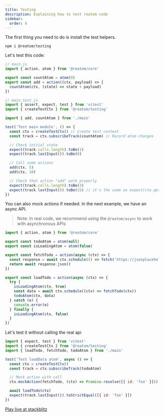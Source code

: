 ```yaml
---
title: Testing
description: Explaining how to test reatom code
sidebar:
  order: 4
---
```


The first thing you need to do is install the test helpers.

```
npm i @reatom/testing
```

Let's test this code:

```js
// main.js
import { action, atom } from '@reatom/core'

export const countAtom = atom(0)
export const add = action((ctx, payload) => {
  countAtom(ctx, (state) => state + payload)
})
```

```js
// main.test.js
import { assert, expect, test } from 'vitest'
import { createTestCtx } from '@reatom/testing'

import { add, countAtom } from './main'

test('Test main module', () => {
  const ctx = createTestCtx() // Create test context
  const track = ctx.subscribeTrack(countAtom) // Record atom changes

  // Check initial state
  expect(track.calls.length).toBe(1)
  expect(track.lastInput()).toBe(0)

  // Call some actions
  add(ctx, 5)
  add(ctx, 10)

  // Check that action "add" work properly
  expect(track.calls.length).toBe(3)
  expect(track.lastInput()).toBe(15) // it's the same as expect(ctx.get(countAtom)).toBe(15)
})
```

You can also mock actions if needed.
In the next example, we have an async API.

> Note: In real code, we recommend using the `@reatom/async` to work with asynchronous APIs

```ts
import { action, atom } from '@reatom/core'

export const todoAtom = atom(null)
export const isLoadingAtom = atom(false)

export const fetchTodo = action(async (ctx) => {
  const response = await ctx.schedule(() => fetch('https://jsonplaceholder.typicode.com/todos/1'))
  return await response.json()
})

export const loadTodo = action(async (ctx) => {
  try {
    isLoadingAtom(ctx, true)
    const data = await ctx.schedule((ctx) => fetchTodo(ctx))
    todoAtom(ctx, data)
  } catch (e) {
    console.error(e)
  } finally {
    isLoadingAtom(ctx, false)
  }
})
```

Let's test it without calling the real api

```js
import { expect, test } from 'vitest'
import { createTestCtx } from '@reatom/testing'
import { loadTodo, fetchTodo, todoAtom } from './main'

test('Test loadData atom', async () => {
  const ctx = createTestCtx()
  const track = ctx.subscribeTrack(todoAtom)

  // Mock action with call
  ctx.mockAction(fetchTodo, (ctx) => Promise.resolve([{ id: 'foo' }]))

  await loadTodo(ctx)
  expect(track.lastInput()).toStrictEqual([{ id: 'foo' }])
})
```

[Play live at stackblitz](https://stackblitz.com/edit/vitest-dev-vitest-v4pvuq?file=test%2Fmain.ts,test%2Fbasic.test.ts)

